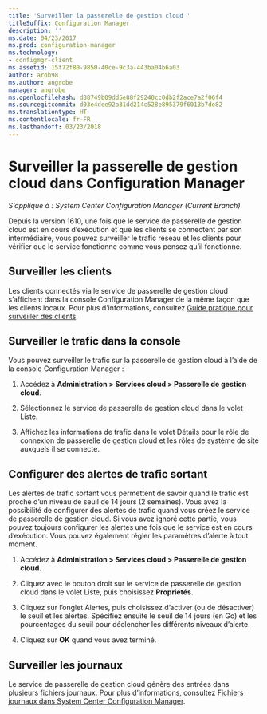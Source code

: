 ```yaml
---
title: 'Surveiller la passerelle de gestion cloud '
titleSuffix: Configuration Manager
description: ''
ms.date: 04/23/2017
ms.prod: configuration-manager
ms.technology:
- configmgr-client
ms.assetid: 15f72f80-9850-40ce-9c3a-443ba04b6a03
author: arob98
ms.author: angrobe
manager: angrobe
ms.openlocfilehash: d88749b09dd5e88f29240cc0db2f2ace7a2f06f4
ms.sourcegitcommit: d03e4dee92a31dd214c528e895379f6013b7de82
ms.translationtype: HT
ms.contentlocale: fr-FR
ms.lasthandoff: 03/23/2018
---
```

# <a name="monitor-cloud-management-gateway-in-configuration-manager"></a>Surveiller la passerelle de gestion cloud dans Configuration Manager

*S’applique à : System Center Configuration Manager (Current Branch)*

Depuis la version 1610, une fois que le service de passerelle de gestion cloud est en cours d’exécution et que les clients se connectent par son intermédiaire, vous pouvez surveiller le trafic réseau et les clients pour vérifier que le service fonctionne comme vous pensez qu’il fonctionne.

## <a name="monitor-clients"></a>Surveiller les clients

Les clients connectés via le service de passerelle de gestion cloud s’affichent dans la console Configuration Manager de la même façon que les clients locaux. Pour plus d’informations, consultez [Guide pratique pour surveiller des clients](monitor-clients.md).

## <a name="monitor-traffic-in-the-console"></a>Surveiller le trafic dans la console

Vous pouvez surveiller le trafic sur la passerelle de gestion cloud à l’aide de la console Configuration Manager :

1. Accédez à **Administration > Services cloud > Passerelle de gestion cloud**.

2. Sélectionnez le service de passerelle de gestion cloud dans le volet Liste.

3. Affichez les informations de trafic dans le volet Détails pour le rôle de connexion de passerelle de gestion cloud et les rôles de système de site auxquels il se connecte.

## <a name="set-up-outbound-traffic-alerts"></a>Configurer des alertes de trafic sortant

Les alertes de trafic sortant vous permettent de savoir quand le trafic est proche d’un niveau de seuil de 14 jours (2 semaines). Vous avez la possibilité de configurer des alertes de trafic quand vous créez le service de passerelle de gestion cloud. Si vous avez ignoré cette partie, vous pouvez toujours configurer les alertes une fois que le service est en cours d’exécution. Vous pouvez également régler les paramètres d’alerte à tout moment.

1. Accédez à **Administration > Services cloud > Passerelle de gestion cloud**.

2. Cliquez avec le bouton droit sur le service de passerelle de gestion cloud dans le volet Liste, puis choisissez **Propriétés**.

3. Cliquez sur l’onglet Alertes, puis choisissez d’activer (ou de désactiver) le seuil et les alertes. Spécifiez ensuite le seuil de 14 jours (en Go) et les pourcentages du seuil pour déclencher les différents niveaux d’alerte.

4. Cliquez sur **OK** quand vous avez terminé.

## <a name="monitor-logs"></a>Surveiller les journaux

Le service de passerelle de gestion cloud génère des entrées dans plusieurs fichiers journaux. Pour plus d’informations, consultez [Fichiers journaux dans System Center Configuration Manager](/sccm/core/plan-design/hierarchy/log-files).
